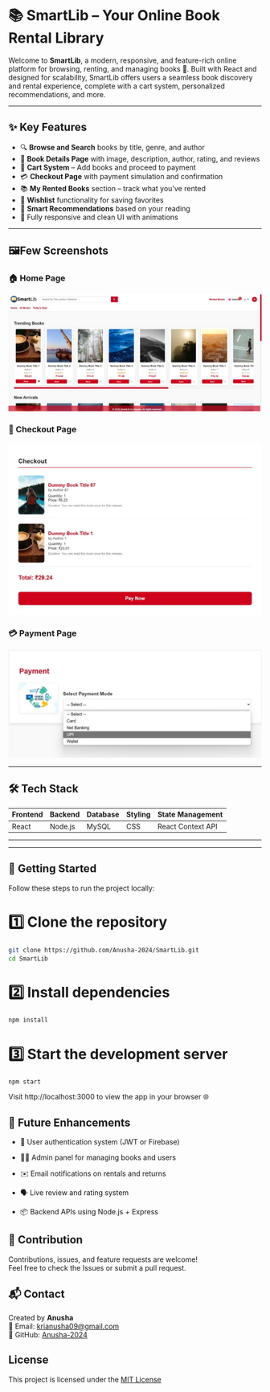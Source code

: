 # 📚 SmartLib – Your Online Book Rental Library

Welcome to **SmartLib**, a modern, responsive, and feature-rich online platform for browsing, renting, and managing books 📖. Built with React and designed for scalability, SmartLib offers users a seamless book discovery and rental experience, complete with a cart system, personalized recommendations, and more.

---

## ✨ Key Features

- 🔍 **Browse and Search** books by title, genre, and author
- 📘 **Book Details Page** with image, description, author, rating, and reviews
- 🛒 **Cart System** – Add books and proceed to payment
- 💳 **Checkout Page** with payment simulation and confirmation
- 📚 **My Rented Books** section – track what you've rented
- 💖 **Wishlist** functionality for saving favorites
- 🧠 **Smart Recommendations** based on your reading
- 📱 Fully responsive and clean UI with animations

---

## 🖼️Few Screenshots

### 🏠 Home Page  
![Home Page](https://github.com/Anusha-2024/SmartLib/blob/main/homepage.jpg?raw=true)

### 📖 Checkout Page  
![Checkout Page](https://github.com/Anusha-2024/SmartLib/blob/main/checkout.jpg?raw=true)

### 💳 Payment Page  
![Payment Page](https://github.com/Anusha-2024/SmartLib/blob/main/payment.jpg?raw=true)


---

## 🛠️ Tech Stack

| Frontend     | Backend       | Database  | Styling       | State Management |
|--------------|---------------|-----------|----------------|------------------|
| React        | Node.js  | MySQL     | CSS | React Context API |

---


---

## 🚀 Getting Started

Follow these steps to run the project locally:

# 1️⃣ Clone the repository
```bash
git clone https://github.com/Anusha-2024/SmartLib.git
cd SmartLib
```

# 2️⃣ Install dependencies
```bash
npm install
```

# 3️⃣ Start the development server
```
npm start
```
Visit http://localhost:3000 to view the app in your browser 🌐

## 🌱 Future Enhancements
- 🔐 User authentication system (JWT or Firebase)

- 🧑‍💼 Admin panel for managing books and users

- ✉️ Email notifications on rentals and returns

- 🗣️ Live review and rating system

- 📦 Backend APIs using Node.js + Express

## 🤝 Contribution
Contributions, issues, and feature requests are welcome!  
Feel free to check the Issues or submit a pull request.  

## 📬 Contact
Created by **Anusha**  
📧 Email: [krianusha09@gmail.com](mailto:krianusha09@gmail.com)  
🐙 GitHub: [Anusha-2024](https://github.com/Anusha-2024)  

## License
This project is licensed under the [MIT License](LICENSE)  

  
